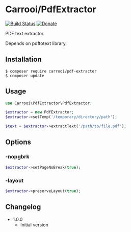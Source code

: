# Carrooi/PdfExtractor

[![Build Status](https://img.shields.io/travis/Carrooi/PHP-PdfExtractor.svg?style=flat-square)](https://travis-ci.org/Carrooi/PHP-PdfExtractor)
[![Donate](https://img.shields.io/badge/donate-PayPal-brightgreen.svg?style=flat-square)](https://www.paypal.com/cgi-bin/webscr?cmd=_s-xclick&hosted_button_id=97TWD4XVL4F64)

PDF text extractor.

Depends on pdftotext library.

## Installation

```
$ composer require carrooi/pdf-extractor
$ composer update
```

## Usage

```php
use Carrooi\PdfExtractor\PdfExtractor;

$extractor = new PdfExtractor;
$extractor->setTemp('/temporary/directory/path');

$text = $extractor->extractText('/path/to/file.pdf');
```

## Options

### -nopgbrk

```php
$extractor->setPageNoBreak(true);
```

### -layout

```php
$extractor->preserveLayout(true);
```

## Changelog

* 1.0.0
	+ Initial version
